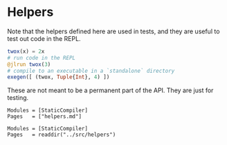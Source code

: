 # Helpers
Note that the helpers defined here are used in tests, and they are useful to test out code in the REPL.

```julia
twox(x) = 2x
# run code in the REPL
@jlrun twox(3)
# compile to an executable in a `standalone` directory
exegen([ (twox, Tuple{Int}, 4) ])
```

These are not meant to be a permanent part of the API. They are just for testing.


```@index
Modules = [StaticCompiler]
Pages   = ["helpers.md"]
```

```@autodocs
Modules = [StaticCompiler]
Pages   = readdir("../src/helpers")
```
